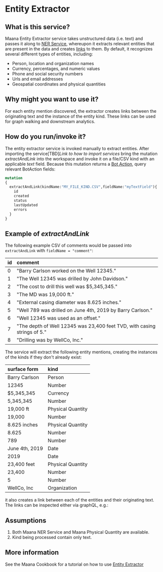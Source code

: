 # Entity Extractor

## What is this service?

Maana Entity Extractor service takes unstructured data \(i.e. text\) and passes it along to [NER Service](named-entity-recognition-ner.md), whereupon it extracts relevant entities that are present in the data and creates [links](../../technical-design-and-architecture/links.md) to them. By default, it recognizes several different types of entities, including:

* Person, location and organization names
* Currency, percentages, and numeric values
* Phone and social security numbers
* Urls and email addresses
* Geospatial coordinates and physical quantities

## Why might you want to use it? 

For each entity mention discovered, the extractor creates links between the originating text and the instance of the entity kind. These links can be used for graph walking and downstream analytics.

## How do you run/invoke it?

The entity extractor service is invoked manually to extract entities. After importing the service\[TBD\]_Link to how to import services_ bring the mutation _extractAndLink_ into the workspace and invoke it on a file/CSV kind with an applicable _text_  field. Because this mutation returns a [Bot Action](../../technical-design-and-architecture/bot-actions/), query relevant BotAction fields:

```graphql
mutation
{
  extractAndLink(kindName:"MY_FILE_KIND.CSV",fieldName:"myTextField"){
    id
    created
    status
    lastUpdated
    errors
  }
}
```

## Example of _extractAndLink_

The following example CSV of comments would be passed into `extractAndLink` with `fieldName = "comment"`:

| id | comment |
| :--- | :--- |
| 0 | "Barry Carlson worked on the Well 12345." |
| 1 | "The Well 12345 was drilled by John Davidson." |
| 2 | "The cost to drill this well was $5,345,345." |
| 3 | "The MD was 19,000 ft." |
| 4 | "External casing diameter was 8.625 inches." |
| 5 | "Well 789 was drilled on June 4th, 2019 by Barry Carlson." |
| 6 | "Well 12345 was used as an offset." |
| 7 | "The depth of Well 12345 was 23,400 feet TVD, with casing strings of 5." |
| 8 | "Drilling was by WellCo, Inc." |

The service will extract the following entity mentions, creating the instances of the kinds if they don't already exist:

| surface form | kind |
| :--- | :--- |
| Barry Carlson | Person |
| 12345 | Number |
| $5,345,345 | Currency |
| 5,345,345 | Number |
| 19,000 ft | Physical Quantity |
| 19,000 | Number |
| 8.625 inches | Physical Quantity |
| 8.625 | Number |
| 789 | Number |
| June 4th, 2019 | Date |
| 2019 | Date |
| 23,400 feet | Physical Quantity |
| 23,400 | Number |
| 5 | Number |
| WellCo, Inc | Organization |

it also creates a link between each of the entities and their originating text. The links can be inspected either via graphQL, e.g.:

## Assumptions

1. Both Maana NER Service and Maana Physical Quantity are available.
2. Kind being processed contain only text.

## More information

See the Maana Cookbook for a tutorial on how to use [Entity Extractor](https://maana.gitbook.io/q/maana-q-cookbook/advanced-recipes/entity-extractor-tutorial)

